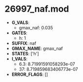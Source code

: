 # 26997_naf.mod

- **G_VALS**:
  - gmax_naf: 0.035
- **GATES**:
  - h: 1
- **SUFFIX**: naf
- **GMAX_NAME**: gmax_naf
- **STATES**: ['h']
- **I_VALS**:
  - 6.3: 8.71991591058293e-07
  - 37: 8.719859683406773e-07
- **ERROR_FLAGS**: []
